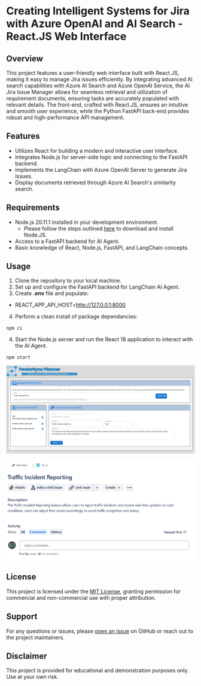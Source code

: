 # Creating Intelligent Systems for Jira with Azure OpenAI and AI Search - React.JS Web Interface


## Overview
This project features a user-friendly web interface built with React.JS, making it easy to manage Jira issues efficiently. By integrating advanced AI search capabilities with Azure AI Search and Azure OpenAI Service, the AI Jira Issue Manager allows for seamless retrieval and utilization of requirement documents, ensuring tasks are accurately populated with relevant details. The front-end, crafted with React.JS, ensures an intuitive and smooth user experience, while the Python FastAPI back-end provides robust and high-performance API management. 

## Features
- Utilizes React for building a modern and interactive user interface.
- Integrates Node.js for server-side logic and connecting to the FastAPI backend.
- Implements the LangChain with Azure OpenAI Server to generate Jira Issues.
- Display documents retrieved through Azure AI Search's similarity search.

## Requirements
- Node.js 20.11.1 installed in your development environment.
    - Please follow the steps outlined [here](https://stochasticcoder.com/2024/03/06/langchain-rag-with-react-fastapi-cosmos-db-vectors-part-3/#h-install-node-js) to download and install Node.JS.
- Access to a FastAPI backend for AI Agent.
- Basic knowledge of React, Node.js, FastAPI, and LangChain concepts.

## Usage
1. Clone the repository to your local machine.
2. Set up and configure the FastAPI backend for LangChain AI Agent.
3. Create **.env** file and populate:
- REACT_APP_API_HOST=http://127.0.0.1:8000
4. Perform a clean install of package dependancies:
```
npm ci
```
4. Start the Node.js server and run the React 18 application to interact with the AI Agent.
```
npm start
```
![AI Jira Issue Manager](../images/screenshot1.PNG)

![AI Jira Issue Manager](../images/jira_issue.PNG)

## License
This project is licensed under the [MIT License](../MIT.md), granting permission for commercial and non-commercial use with proper attribution.

## Support
For any questions or issues, please [open an issue](https://github.com/jonathanscholtes/Azure-AI-Search-Vector-Store-LangChain-RAG-Pattern-with-Jira/issues) on GitHub or reach out to the project maintainers.

## Disclaimer
This project is provided for educational and demonstration purposes only. Use at your own risk.
